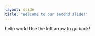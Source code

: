 ```yaml
---
layout: slide
title: "Welcome to our second slide!"
---
```

hello world
Use the left arrow to go back!

